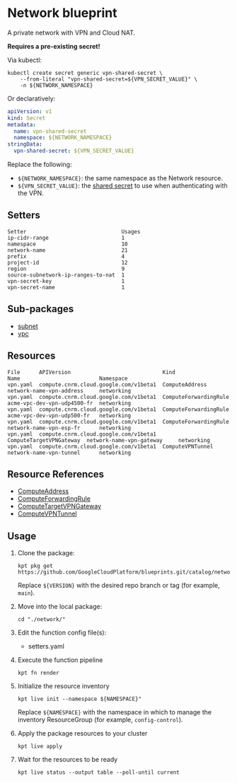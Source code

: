 # Network blueprint

A private network with VPN and Cloud NAT.

**Requires a pre-existing secret!**

Via kubectl:

```shell
kubectl create secret generic vpn-shared-secret \
    --from-literal "vpn-shared-secret=${VPN_SECRET_VALUE}" \
    -n ${NETWORK_NAMESPACE}
```

Or declaratively:

```yaml
apiVersion: v1
kind: Secret
metadata:
  name: vpn-shared-secret
  namespace: ${NETWORK_NAMESPACE}
stringData:
  vpn-shared-secret: ${VPN_SECRET_VALUE}
```

Replace the following:
-   `${NETWORK_NAMESPACE}`: the same namespace as the Network resource.
-   `${VPN_SECRET_VALUE}`: the
    [shared secret](https://cloud.google.com/network-connectivity/docs/vpn/how-to/generating-pre-shared-key)
    to use when authenticating with the VPN.

## Setters

```
Setter                              Usages
ip-cidr-range                       1
namespace                           10
network-name                        21
prefix                              4
project-id                          12
region                              9
source-subnetwork-ip-ranges-to-nat  1
vpn-secret-key                      1
vpn-secret-name                     1
```

## Sub-packages

- [subnet](/catalog/networking/network/subnet)
- [vpc](/catalog/networking/network/vpc)

## Resources

```
File      APIVersion                             Kind                     Name                         Namespace
vpn.yaml  compute.cnrm.cloud.google.com/v1beta1  ComputeAddress           network-name-vpn-address     networking
vpn.yaml  compute.cnrm.cloud.google.com/v1beta1  ComputeForwardingRule    acme-vpc-dev-vpn-udp4500-fr  networking
vpn.yaml  compute.cnrm.cloud.google.com/v1beta1  ComputeForwardingRule    acme-vpc-dev-vpn-udp500-fr   networking
vpn.yaml  compute.cnrm.cloud.google.com/v1beta1  ComputeForwardingRule    network-name-vpn-esp-fr      networking
vpn.yaml  compute.cnrm.cloud.google.com/v1beta1  ComputeTargetVPNGateway  network-name-vpn-gateway     networking
vpn.yaml  compute.cnrm.cloud.google.com/v1beta1  ComputeVPNTunnel         network-name-vpn-tunnel      networking
```

## Resource References

- [ComputeAddress](https://cloud.google.com/config-connector/docs/reference/resource-docs/compute/computeaddress)
- [ComputeForwardingRule](https://cloud.google.com/config-connector/docs/reference/resource-docs/compute/computeforwardingrule)
- [ComputeTargetVPNGateway](https://cloud.google.com/config-connector/docs/reference/resource-docs/compute/computetargetvpngateway)
- [ComputeVPNTunnel](https://cloud.google.com/config-connector/docs/reference/resource-docs/compute/computevpntunnel)

## Usage

1.  Clone the package:
    ```
    kpt pkg get https://github.com/GoogleCloudPlatform/blueprints.git/catalog/networking/network@${VERSION}
    ```
    Replace `${VERSION}` with the desired repo branch or tag
    (for example, `main`).

1.  Move into the local package:
    ```
    cd "./network/"
    ```

1.  Edit the function config file(s):
    - setters.yaml

1.  Execute the function pipeline
    ```
    kpt fn render
    ```

1.  Initialize the resource inventory
    ```
    kpt live init --namespace ${NAMESPACE}"
    ```
    Replace `${NAMESPACE}` with the namespace in which to manage
    the inventory ResourceGroup (for example, `config-control`).

1.  Apply the package resources to your cluster
    ```
    kpt live apply
    ```

1.  Wait for the resources to be ready
    ```
    kpt live status --output table --poll-until current
    ```

